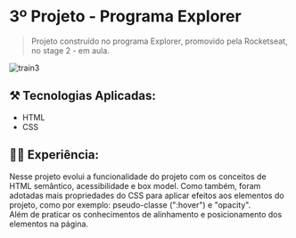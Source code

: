 # 3º Projeto - Programa Explorer

> Projeto construído no programa Explorer, promovido pela Rocketseat, no stage 2 - em aula.



![train3](https://github.com/kleck-lucena/project3-explorer-treine.me/assets/107014908/618e6802-a45d-4612-98c5-c58f11617b24)


</p>

## ⚒️ Tecnologias Aplicadas:
- HTML
- CSS

## 👩‍💻 Experiência:
Nesse projeto evolui a funcionalidade do projeto com os conceitos de HTML semântico, acessibilidade e box model. Como também, foram adotadas mais propriedades do CSS para aplicar efeitos aos elementos do projeto, como por exemplo: pseudo-classe (":hover") e "opacity".
<br/>
Além de praticar os conhecimentos de alinhamento e posicionamento dos elementos na página.
